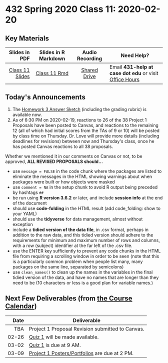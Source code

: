 # 432 Spring 2020 Class 11: 2020-02-20

## Key Materials

Slides in PDF | Slides in R Markdown | Audio Recording | Need Help?
------------: | :------------------: | :--------------: | ---------------------------
[Class 11 Slides](https://github.com/THOMASELOVE/2020-432/blob/master/classes/class11/432_2020_slides11.pdf) | [Class 11 Rmd](https://github.com/THOMASELOVE/2020-432/blob/master/classes/class11/432_2020_slides11.Rmd) | [Shared Drive](http://bit.ly/432-2020-audio) | Email **431-help at case dot edu** or visit [Office Hours](https://github.com/THOMASELOVE/2020-432/blob/master/calendar.md#tas-and-office-hours)

## Today's Announcements

1. The [Homework 3 Answer Sketch](https://github.com/THOMASELOVE/2020-432/tree/master/homework/hw03) (including the grading rubric) is available now.
2. As of 6:30 PM on 2020-02-19, reactions to 26 of the 38 Project 1 Proposals have been posted to Canvas, and reactions to the remaining 12 (all of which had initial scores from the TAs of 9 or 10) will be posted by class time on Thursday. Dr. Love will provide more details (including deadlines for revisions) between now and Thursday's class, once he has posted Canvas reactions to all 38 proposals.

Whether we mentioned it in our comments on Canvas or not, to be approved, **ALL REVISED PROPOSALS should...**
- use `message = FALSE` in the code chunk where the packages are listed to eliminate the messages in the HTML showing warnings about when packages were built or how objects were masked
- use `comment = NA` in the setup chunk to avoid R output being preceded by hashtags `##`
- be run using **R version 3.6.2** or later, and include **session info** at the end of the document
- should use **code-folding** in the HTML result (add code_folding: show to your YAML)
- should use the **tidyverse** for data management, almost without exception
- include a **tidied version of the data file**, in .csv format, perhaps in addition to the raw data, and this tidied version should adhere to the requirements for minimum and maximum number of rows and columns, with a row (subject) identifier at the far left of the .csv file.
- use the ENTER key sufficiently to prevent any code chunks in the HTML file from requiring a scrolling window in order to be seen (note that this is a particularly common problem when people list many, many packages on the same line, separated by semicolons)
- use `clean_names()` to clean up the names in the variables in the final tidied version of the data, and have no names that are longer than they need to be (10 characters or less is a good plan for variable names.)

## Next Few Deliverables (from [the Course Calendar](https://github.com/THOMASELOVE/2020-432/blob/master/calendar.md))

Date | Deliverable
----: | ---------------------------------------------------------------
TBA   | Project 1 Proposal Revision submitted to Canvas.
02-26 | [Quiz 1](https://github.com/THOMASELOVE/2020-432/tree/master/quizzes) will be made available.
03-02 | [Quiz 1](https://github.com/THOMASELOVE/2020-432/tree/master/quizzes) is due at 9 AM.
03-09 | [Project 1 Posters/Portfolios](https://github.com/THOMASELOVE/2020-432/tree/master/projects/project1) are due at 2 PM.
